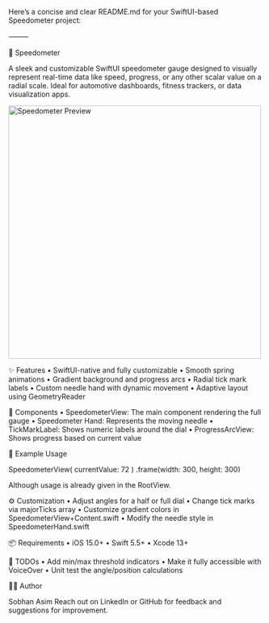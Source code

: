 Here’s a concise and clear README.md for your SwiftUI-based Speedometer project:

⸻

🚗 Speedometer

A sleek and customizable SwiftUI speedometer gauge designed to visually represent real-time data like speed, progress, or any other scalar value on a radial scale. Ideal for automotive dashboards, fitness trackers, or data visualization apps.

<img src="preview.png" alt="Speedometer Preview" width="500">

✨ Features
	•	SwiftUI-native and fully customizable
	•	Smooth spring animations
	•	Gradient background and progress arcs
	•	Radial tick mark labels
	•	Custom needle hand with dynamic movement
	•	Adaptive layout using GeometryReader

🧱 Components
	•	SpeedometerView: The main component rendering the full gauge
	•	Speedometer Hand: Represents the moving needle
	•	TickMarkLabel: Shows numeric labels around the dial
	•	ProgressArcView: Shows progress based on current value

🧩 Example Usage

SpeedometerView(
    currentValue: 72
)
.frame(width: 300, height: 300)

Although usage is already given in the RootView.

⚙️ Customization
	•	Adjust angles for a half or full dial
	•	Change tick marks via majorTicks array
	•	Customize gradient colors in SpeedometerView+Content.swift
	•	Modify the needle style in SpeedometerHand.swift

📦 Requirements
	•	iOS 15.0+
	•	Swift 5.5+
	•	Xcode 13+


🧪 TODOs
	•	Add min/max threshold indicators
	•	Make it fully accessible with VoiceOver
	•	Unit test the angle/position calculations

👨‍💻 Author

Sobhan Asim
Reach out on LinkedIn or GitHub for feedback and suggestions for improvement.
